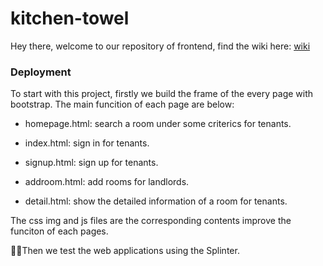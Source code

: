 # kitchen-towel

Hey there, welcome to our repository of frontend, find the wiki here: [wiki](https://github.com/new-airbnb/wiki)

### Deployment

To start with this project, firstly we build the frame of the every page with bootstrap. The main funcition of each page are below:

* homepage.html: search a room under some criterics for tenants.

* index.html: sign in for tenants.

* signup.html: sign up for tenants.

* addroom.html: add rooms for landlords.

* detail.html: show the detailed information of a room for tenants.

The css img and js files are the corresponding contents improve the funciton of each pages.

Then we test the web applications using the Splinter.